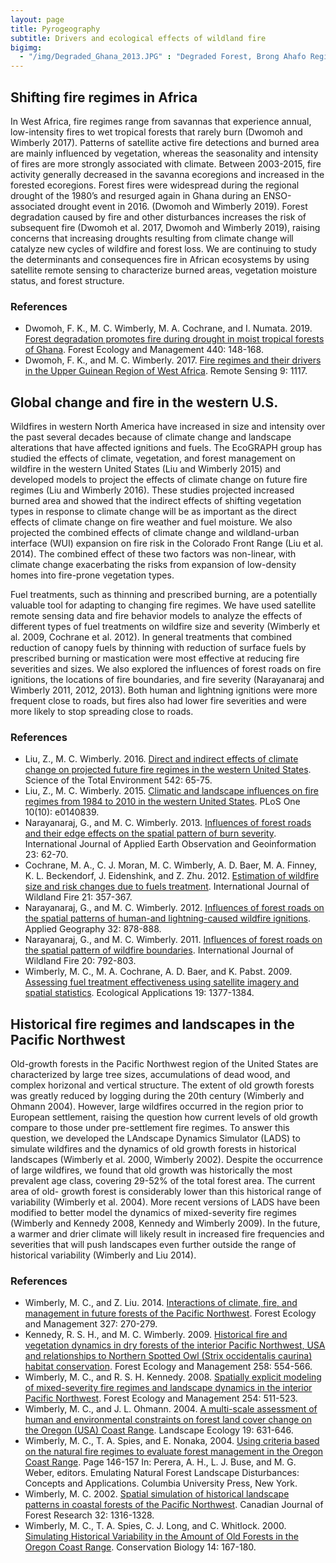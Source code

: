 ```yaml
---
layout: page
title: Pyrogeography
subtitle: Drivers and ecological effects of wildland fire
bigimg: 
  - "/img/Degraded_Ghana_2013.JPG" : "Degraded Forest, Brong Ahafo Region of Ghana"
---
```


## Shifting fire regimes in Africa
In West Africa, fire regimes range from savannas that experience annual, low-intensity fires to wet tropical forests that rarely burn (Dwomoh and Wimberly 2017).  Patterns of satellite active fire detections and burned area are mainly influenced by vegetation, whereas the seasonality and intensity of fires are more strongly associated with climate. Between 2003-2015, fire activity generally decreased in the savanna ecoregions and increased in the forested ecoregions. Forest fires were widespread during the regional drought of the 1980’s and resurged again in Ghana during an ENSO-associated drought event in 2016. (Dwomoh and Wimberly 2019). Forest degradation caused by fire and other disturbances increases the risk of subsequent fire (Dwomoh et al. 2017, Dwomoh and Wimberly 2019), raising concerns that increasing droughts resulting from climate change will catalyze new cycles of wildfire and forest loss. We are continuing to study the determinants and consequences fire in African ecosystems by using satellite remote sensing to characterize burned areas, vegetation moisture status, and forest structure.

### References
* Dwomoh, F. K., M. C. Wimberly, M. A. Cochrane, and I. Numata. 2019. [Forest degradation promotes fire during drought in moist tropical forests of Ghana](https://www.sciencedirect.com/science/article/pii/S0378112718321893). Forest Ecology and Management 440: 148-168.
* Dwomoh, F. K., and M. C. Wimberly. 2017. [Fire regimes and their drivers in the Upper Guinean Region of West Africa](https://www.mdpi.com/2072-4292/9/11/1117/htm). Remote Sensing 9: 1117.

## Global change and fire in the western U.S.
Wildfires in western North America have increased in size and intensity over the past several decades because of climate change and landscape alterations that have affected ignitions and fuels. The EcoGRAPH group has studied the effects of climate, vegetation, and forest management on wildfire in the western United States (Liu and Wimberly 2015) and developed models to project the effects of climate change on future fire regimes (Liu and Wimberly 2016). These studies projected increased burned area and showed that the indirect effects of shifting vegetation types in response to climate change will be as important as the direct effects of climate change on fire weather and fuel moisture. We also projected the combined effects of climate change and wildland-urban interface (WUI) expansion on fire risk in the Colorado Front Range (Liu et al. 2014). The combined effect of these two factors was non-linear, with climate change exacerbating the risks from expansion of low-density homes into fire-prone vegetation types.

Fuel treatments, such as thinning and prescribed burning, are a potentially valuable tool for adapting to changing fire regimes. We have used satellite remote sensing data and fire behavior models to analyze the effects of different types of fuel treatments on wildfire size and severity (Wimberly et al. 2009, Cochrane et al. 2012). In general treatments that combined reduction of canopy fuels by thinning with reduction of surface fuels by prescribed burning or mastication were most effective at reducing fire severities and sizes. We also explored the influences of forest roads on fire ignitions, the locations of fire boundaries, and fire severity (Narayanaraj and Wimberly 2011, 2012, 2013). Both human and lightning ignitions were more frequent close to roads, but fires also had lower fire severities and were more likely to stop spreading close to roads.

### References
* Liu, Z., M. C. Wimberly. 2016. [Direct and indirect effects of climate change on projected future fire regimes in the western United States](https://www.sciencedirect.com/science/article/pii/S0048969715309098?via%3Dihub). Science of the Total Environment 542: 65-75.
* Liu, Z., M. C. Wimberly. 2015. [Climatic and landscape influences on fire regimes from 1984 to 2010 in the western United States](https://journals.plos.org/plosone/article?id=10.1371/journal.pone.0140839). PLoS One 10(10): e0140839. 
* Narayanaraj, G., and M. C. Wimberly. 2013. [Influences of forest roads and their edge effects on the spatial pattern of burn severity](https://www.sciencedirect.com/science/article/pii/S0303243412002462). International Journal of Applied Earth Observation and Geoinformation 23: 62-70.
* Cochrane, M. A., C. J. Moran, M. C. Wimberly, A. D. Baer, M. A. Finney, K. L. Beckendorf, J. Eidenshink, and Z. Zhu. 2012. [Estimation of wildfire size and risk changes due to fuels treatment](http://www.publish.csiro.au/WF/WF11079). International Journal of Wildland Fire 21: 357-367.
* Narayanaraj, G., and M. C. Wimberly. 2012. [Influences of forest roads on the spatial patterns of human-and lightning-caused wildfire ignitions](https://www.sciencedirect.com/science/article/pii/S0143622811001731). Applied Geography 32: 878-888.
* Narayanaraj, G., and M. C. Wimberly. 2011. [Influences of forest roads on the spatial pattern of wildfire boundaries](https://www.publish.csiro.au/WF/WF10032). International Journal of Wildland Fire 20: 792-803.
* Wimberly, M. C., M. A. Cochrane, A. D. Baer, and K. Pabst. 2009. [Assessing fuel treatment effectiveness using satellite imagery and spatial statistics](https://esajournals.onlinelibrary.wiley.com/doi/10.1890/08-1685.1). Ecological Applications 19: 1377-1384.

## Historical fire regimes and landscapes in the Pacific Northwest
Old-growth forests in the Pacific Northwest region of the United States are characterized by large tree sizes, accumulations of dead wood, and complex horizonal and vertical structure. The extent of old growth forests was greatly reduced by logging during the 20th century (Wimberly and Ohmann 2004). However, large wildfires occurred in the region prior to European settlement, raising the question how current levels of old growth compare to those under pre-settlement fire regimes. To answer this question, we developed the LAndscape Dynamics Simulator (LADS) to simulate wildfires and the dynamics of old growth forests in historical landscapes (Wimberly et al. 2000, Wimberly 2002). Despite the occurrence of large wildfires, we found that old growth was historically the most prevalent age class, covering 29-52% of the total forest area. The current area of old- growth forest is considerably lower than this historical range of variability (Wimberly et al. 2004). More recent versions of LADS have been modified to better model the dynamics of mixed-severity fire regimes (Wimberly and Kennedy 2008, Kennedy and Wimberly 2009). In the future, a warmer and drier climate will likely result in increased fire frequencies and severities that will push landscapes even further outside the range of historical variability (Wimberly and Liu 2014).

### References
* Wimberly, M. C., and Z. Liu. 2014. [Interactions of climate, fire, and management in future forests of the Pacific Northwest](https://www.sciencedirect.com/science/article/pii/S0378112713006579). Forest Ecology and Management 327: 270-279.
* Kennedy, R. S. H., and M. C. Wimberly. 2009. [Historical fire and vegetation dynamics in dry forests of the interior Pacific Northwest, USA and relationships to Northern Spotted Owl (Strix occidentalis caurina) habitat conservation](https://www.sciencedirect.com/science/article/pii/S0378112709002977). Forest Ecology and Management 258: 554-566.
* Wimberly, M. C., and R. S. H. Kennedy. 2008. [Spatially explicit modeling of mixed-severity fire regimes and landscape dynamics in the interior Pacific Northwest](https://www.sciencedirect.com/science/article/pii/S0378112707005051). Forest Ecology and Management 254: 511-523.
* Wimberly, M. C., and J. L. Ohmann. 2004. [A multi-scale assessment of human and environmental constraints on forest land cover change on the Oregon (USA) Coast Range](https://link.springer.com/article/10.1023/B:LAND.0000042904.42355.f3). Landscape Ecology 19: 631-646.
* Wimberly, M. C., T. A. Spies, and E. Nonaka, 2004. [Using criteria based on the natural fire regimes to evaluate forest management in the Oregon Coast Range](https://www.researchgate.net/publication/308605616_Using_Criteria_Based_on_the_Natural_Fire_Regime_to_Evaluate_Forest_Management_in_the_Oregon_Coast_Range_of_the_United_States_Concepts_and_Applications). Page 146-157 In: Perera, A. H., L. J. Buse, and M. G. Weber, editors. Emulating Natural Forest Landscape Disturbances: Concepts and Applications. Columbia University Press, New York.
* Wimberly, M. C. 2002. [Spatial simulation of historical landscape patterns in coastal forests of the Pacific Northwest](http://www.nrcresearchpress.com/doi/abs/10.1139/x02-054#.XAQmBS2ZNBw). Canadian Journal of Forest Research 32: 1316-1328.
* Wimberly, M. C., T. A. Spies, C. J. Long, and C. Whitlock. 2000. [Simulating Historical Variability in the Amount of Old Forests in the Oregon Coast Range](https://onlinelibrary.wiley.com/doi/full/10.1046/j.1523-1739.2000.98284.x). Conservation Biology 14: 167-180.

